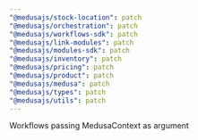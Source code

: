 ```yaml
---
"@medusajs/stock-location": patch
"@medusajs/orchestration": patch
"@medusajs/workflows-sdk": patch
"@medusajs/link-modules": patch
"@medusajs/modules-sdk": patch
"@medusajs/inventory": patch
"@medusajs/pricing": patch
"@medusajs/product": patch
"@medusajs/medusa": patch
"@medusajs/types": patch
"@medusajs/utils": patch
---
```


Workflows passing MedusaContext as argument

